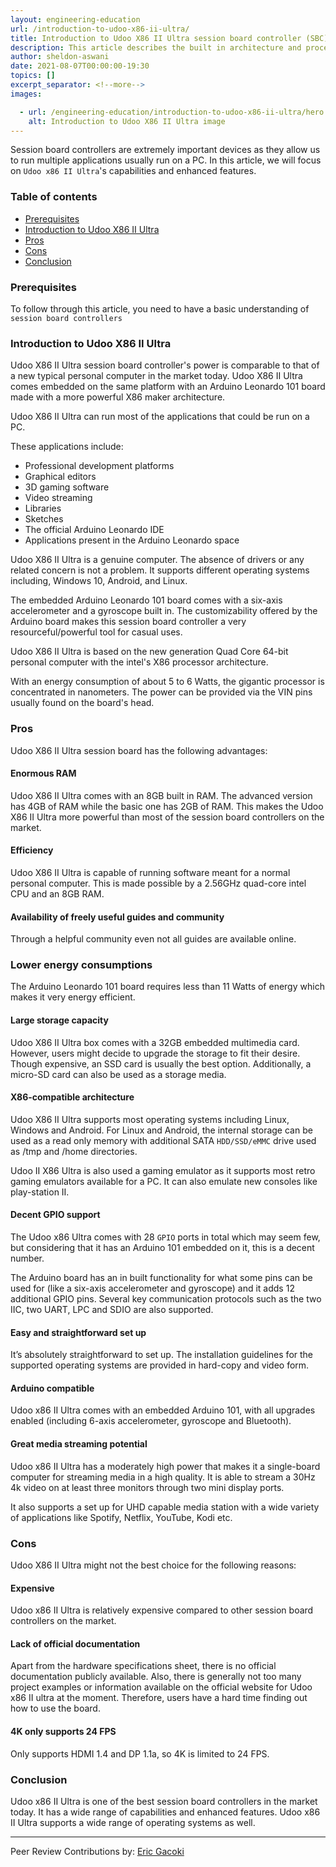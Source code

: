 ```yaml
---
layout: engineering-education
url: /introduction-to-udoo-x86-ii-ultra/
title: Introduction to Udoo X86 II Ultra session board controller (SBC)
description: This article describes the built in architecture and processing power of the Udoo x86 II Ultra. It also highlights and clarifies the different capabilities of Udoo X86 II Ultra and why it is better than most session board controllers.
author: sheldon-aswani
date: 2021-08-07T00:00:00-19:30
topics: []
excerpt_separator: <!--more-->
images:

  - url: /engineering-education/introduction-to-udoo-x86-ii-ultra/hero.jpg
    alt: Introduction to Udoo X86 II Ultra image
---
```

Session board controllers are extremely important devices as they allow us to run multiple applications usually run on a PC. In this article, we will focus on `Udoo x86 II Ultra`'s capabilities and enhanced features.
<!--more-->

### Table of contents
- [Prerequisites](#prerequisites)
- [Introduction to Udoo X86 II Ultra](#introduction-to-udoo-x86-ii-ultra)
- [Pros](#pros)
- [Cons](#cons)
- [Conclusion](#conclusion)

### Prerequisites
To follow through this article, you need to have a basic understanding of `session board controllers`

### Introduction to Udoo X86 II Ultra
Udoo X86 II Ultra session board controller's power is comparable to that of a new typical personal computer in the market today. Udoo X86 II Ultra comes embedded on the same platform with an Arduino Leonardo 101 board made with a more powerful X86 maker architecture.

Udoo X86 II Ultra can run most of the applications that could be run on a PC.

These applications include:
- Professional development platforms
- Graphical editors
- 3D gaming software
- Video streaming
- Libraries
- Sketches
- The official Arduino Leonardo IDE
- Applications present in the Arduino Leonardo space

Udoo X86 II Ultra is a genuine computer. The absence of drivers or any related concern is not a problem. It supports different operating systems including, Windows 10, Android, and Linux.

The embedded Arduino Leonardo 101 board comes with a six-axis accelerometer and a gyroscope built in. The customizability offered by the Arduino board makes this session board controller a very resourceful/powerful tool for casual uses.

Udoo X86 II Ultra is based on the new generation Quad Core 64-bit personal computer with the intel's X86 processor architecture.

With an energy consumption of about 5 to 6 Watts, the gigantic processor is concentrated in nanometers. The power can be provided via the VIN pins usually found on the board's head.

### Pros
Udoo X86 II Ultra session board has the following advantages:

#### Enormous RAM
Udoo X86 II Ultra comes with an 8GB built in RAM. The advanced version has 4GB of RAM while the basic one has 2GB of RAM. This makes the Udoo X86 II Ultra more powerful than most of the session board controllers on the market.

#### Efficiency
Udoo X86 II Ultra is capable of running software meant for a normal personal computer. This is made possible by a 2.56GHz quad-core intel CPU and an 8GB RAM.

#### Availability of freely useful guides and community
Through a helpful community even not all guides are available online.

###	Lower energy consumptions
The Arduino Leonardo 101 board requires less than 11 Watts of energy which makes it very energy efficient.

#### Large storage capacity
Udoo X86 II Ultra box comes with a 32GB embedded multimedia card. However, users might decide to upgrade the storage to fit their desire. Though expensive, an SSD card is usually the best option. Additionally, a micro-SD card can also be used as a storage media.

#### X86-compatible architecture
Udoo X86 II Ultra supports most operating systems including Linux, Windows and Android. For Linux and Android, the internal storage can be used as a read only memory with additional SATA `HDD/SSD/eMMC` drive used as /tmp and /home directories.

Udoo II X86 Ultra is also used a gaming emulator as it supports most retro gaming emulators available for a PC. It can also emulate new consoles like play-station II.

#### Decent GPIO support
The Udoo x86 Ultra comes with 28 `GPIO` ports in total which may seem few, but considering that it has an Arduino 101 embedded on it, this is a decent number.

The Arduino board has an in built functionality for what some pins can be used for (like a six-axis accelerometer and gyroscope) and it adds 12 additional GPIO pins. Several key communication protocols such as the two IIC, two UART, LPC and SDIO are also supported.

####  Easy and straightforward set up
It’s absolutely straightforward to set up. The installation guidelines for the supported operating systems are provided in hard-copy and video form.

#### Arduino compatible
Udoo x86 II Ultra comes with an embedded Arduino 101, with all upgrades enabled (including 6-axis accelerometer, gyroscope and Bluetooth).

#### Great media streaming potential
Udoo x86 II Ultra has a moderately high power that makes it a single-board computer for streaming media in a high quality. It is able to stream a 30Hz 4k video on at least three monitors through two mini display ports.

It also supports a set up for UHD capable media station with a wide variety of applications like Spotify, Netflix, YouTube, Kodi etc.

### Cons
Udoo X86 II Ultra might not the best choice for the following reasons:

#### Expensive
Udoo x86 II Ultra is relatively expensive compared to other session board controllers on the market.

#### Lack of official documentation
Apart from the hardware specifications sheet, there is no official documentation publicly available. Also, there is generally not too many project examples or information available on the official website for Udoo x86 II ultra at the moment. Therefore, users have a hard time finding out how to use the board.

#### 4K only supports 24 FPS
Only supports HDMI 1.4 and DP 1.1a, so 4K is limited to 24 FPS.

### Conclusion
Udoo x86 II Ultra is one of the best session board controllers in the market today. It has a wide range of capabilities and enhanced features. Udoo x86 II Ultra supports a wide range of operating systems as well.

---
Peer Review Contributions by: [Eric Gacoki](/engineering-education/authors/eric-gacoki/)

